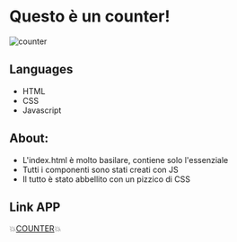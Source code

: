 # Questo è un counter!

![counter](https://github.com/Fabrizio994/Js_basic/assets/164377566/7ffb6aa7-d8cd-4469-b0f6-f0f24958d15f)

## Languages

- HTML
- CSS
- Javascript

## About:

<ul> 
<li>L'index.html è molto basilare, contiene solo l'essenziale</li>
<li>Tutti i componenti sono stati creati con JS</li>
<li>Il tutto è stato abbellito con un pizzico di CSS</li>
</ul>

## Link APP

💥<a href="https://fabriziorecchiacounter.netlify.app/">COUNTER</a>💥
